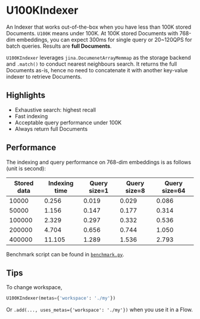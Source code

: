 # U100KIndexer

An Indexer that works out-of-the-box when you have less than 100K stored Documents. `U100K` means under 100K. At 100K stored Documents with 768-dim embeddings, you can expect 300ms for single query or 20~120QPS for batch queries. Results are **full Documents**.

`U100KIndexer` leverages `jina.DocumenetArrayMemmap` as the storage backend and `.match()` to conduct nearest neighbours search. It returns the full Documents as-is, hence no need to concatenate it with another key-value indexer to retrieve Documents.


## Highlights

- Exhaustive search: highest recall
- Fast indexing
- Acceptable query performance under 100K
- Always return full Documents

## Performance

The indexing and query performance on 768-dim embeddings is as follows (unit is second):

|Stored data| Indexing time | Query size=1 | Query size=8 | Query size=64|
|---|---|---|---|---|
|10000 | 0.256 | 0.019 | 0.029 | 0.086|
|50000 | 1.156 | 0.147 | 0.177 | 0.314|
|100000 | 2.329 | 0.297 | 0.332 | 0.536|
|200000 | 4.704 | 0.656 | 0.744 | 1.050|
|400000 | 11.105 | 1.289 | 1.536 | 2.793|

Benchmark script can be found in [`benchmark.py`](benchmark.py).

## Tips

To change workspace, 

```python
U100KIndexer(metas={'workspace': './my'})
```

Or `.add(..., uses_metas={'workspace': './my'})` when you use it in a Flow.